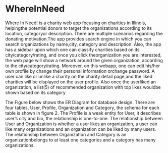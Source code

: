 # WhereInNeed
Where In Need! is a charity web app focusing on charities in Illinois, helpingthe potential donors to target the organizations according to its location, categoryor description. There are multiple scenarios regarding the donating motivation.The app provides search engine in which you can search organizations by name,city, category and description. Also, the app has a sidebar upon which one can classify charities based on its city/category/rating, and once you click theorganization you are interested, the web page will show a network around the given organization, according to the city/category/rating. Moreover, on this webapp, one can edit his/her own profile by change their personal information orchange password. A user can like or unlike a charity on the charity detail page,and the liked charities will be displayed on the user profile. Also once the userliked an organization, a list(5) of recommended organization with top likes wouldbe shown based on its category

The Figure below shows the ER Diagram for database design. There are four tables, User, Profile, Organization and Category, the schema for each table is shown in figure 2. The Profile is a weak entity for User, it describes user’s city and bio, the relationship is one-to-one. The relationship between User and Organization is whether a user likes an organization, a user can like many organizations and an organization can be liked by many users. The relationship between Organization and Category is an organizationbelongs to at least one categories and a category has many organizations.
